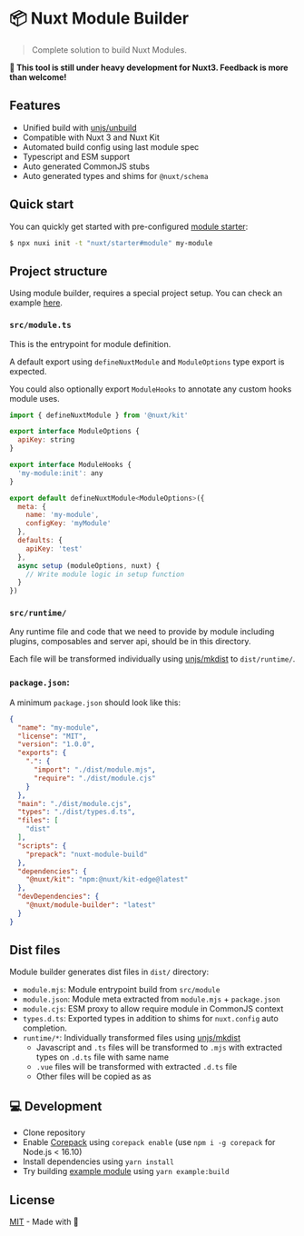 # 📦 Nuxt Module Builder

> Complete solution to build Nuxt Modules.

**🧪 This tool is still under heavy development for Nuxt3. Feedback is more than welcome!**

## Features

- Unified build with [unjs/unbuild](https://github.com/unjs/unbuild)
- Compatible with Nuxt 3 and Nuxt Kit
- Automated build config using last module spec
- Typescript and ESM support
- Auto generated CommonJS stubs
- Auto generated types and shims for `@nuxt/schema`


## Quick start

You can quickly get started with pre-configured [module starter](https://github.com/nuxt/starter/tree/module):

```bash
$ npx nuxi init -t "nuxt/starter#module" my-module
```

## Project structure

Using module builder, requires a special project setup. You can check an example [here](./example).

### `src/module.ts`

This is the entrypoint for module definition.

A default export using `defineNuxtModule` and `ModuleOptions` type export is expected.

You could also optionally export `ModuleHooks` to annotate any custom hooks module uses.

```js [src/module.ts]
import { defineNuxtModule } from '@nuxt/kit'

export interface ModuleOptions {
  apiKey: string
}

export interface ModuleHooks {
  'my-module:init': any
}

export default defineNuxtModule<ModuleOptions>({
  meta: {
    name: 'my-module',
    configKey: 'myModule'
  },
  defaults: {
    apiKey: 'test'
  },
  async setup (moduleOptions, nuxt) {
    // Write module logic in setup function
  }
})
```

### `src/runtime/`

Any runtime file and code that we need to provide by module including plugins, composables and server api, should be in this directory.

Each file will be transformed individually using [unjs/mkdist](https://github.com/unjs/mkdist) to `dist/runtime/`.

<!-- TODO: Docs about how to address runtime from within setup -->

### `package.json`:

A minimum `package.json` should look like this:

```json [package.json]
{
  "name": "my-module",
  "license": "MIT",
  "version": "1.0.0",
  "exports": {
    ".": {
      "import": "./dist/module.mjs",
      "require": "./dist/module.cjs"
    }
  },
  "main": "./dist/module.cjs",
  "types": "./dist/types.d.ts",
  "files": [
    "dist"
  ],
  "scripts": {
    "prepack": "nuxt-module-build"
  },
  "dependencies": {
    "@nuxt/kit": "npm:@nuxt/kit-edge@latest"
  },
  "devDependencies": {
    "@nuxt/module-builder": "latest"
  }
}
```

## Dist files

Module builder generates dist files in `dist/` directory:

- `module.mjs`: Module entrypoint build from `src/module`
- `module.json`: Module meta extracted from `module.mjs` + `package.json`
- `module.cjs`: ESM proxy to allow require module in CommonJS context
- `types.d.ts`: Exported types in addition to shims for `nuxt.config` auto completion.
- `runtime/*`: Individually transformed files using [unjs/mkdist](https://github.com/unjs/mkdist)
  - Javascript and `.ts` files will be transformed to `.mjs` with extracted types on `.d.ts` file with same name
  - `.vue` files will be transformed with extracted `.d.ts` file
  - Other files will be copied as as



## 💻 Development

- Clone repository
- Enable [Corepack](https://github.com/nodejs/corepack) using `corepack enable` (use `npm i -g corepack` for Node.js < 16.10)
- Install dependencies using `yarn install`
- Try building [example module](./example) using `yarn example:build`

## License

[MIT](./LICENSE) - Made with 💚
